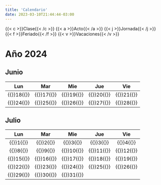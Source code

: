 ```yaml
---
title: 'Calendario'
date: 2023-03-10T21:44:44-03:00
---
```


<style>
.gdoc-button.jornada {
  background: var(--mark-color);
  color: black;
}
</style>

<style>
.gdoc-button.acto {
  background: #87CEFA;
  color: black;
}
.gdoc-button.clase {
  background: var(--accent-color-lite);
  color: black;
}
.gdoc-button.feriado {
  background: #8C79FF;
  color: white;
}
.gdoc-button.vacacion {
  background: #4169E1;
  color: white;
}
</style>

{{< c >}}Clase{{< /c >}}
{{< a >}}Acto{{< /a >}}
{{< j >}}Jornada{{< /j >}}
{{< f >}}Feriado{{< /f >}}
{{< v >}}Vacaciones{{< /v >}}

# Año 2024

## Junio

|        Lun        |        Mar        |        Mie        |        Jue        |        Vie        |
| :---------------: | :---------------: | :---------------: | :---------------: | :---------------: |
| {{<f>}}18{{</f>}} | {{<c>}}17{{</c>}} | {{<c>}}19{{</c>}} | {{<f>}}20{{</f>}} | {{<f>}}21{{</f>}} |
| {{<a>}}24{{</a>}} | {{<c>}}25{{</c>}} | {{<j>}}26{{</j>}} | {{<c>}}27{{</c>}} | {{<c>}}28{{</c>}} |

## Julio

|        Lun        |        Mar        |        Mie        |        Jue        |        Vie        |
| :---------------: | :---------------: | :---------------: | :---------------: | :---------------: |
| {{<c>}}1{{</c>}}  | {{<c>}}2{{</c>}}  | {{<c>}}3{{</c>}}  | {{<c>}}3{{</c>}}  | {{<c>}}4{{</c>}}  |
| {{<v>}}8{{</v>}}  | {{<v>}}9{{</v>}}  | {{<v>}}10{{</v>}} | {{<v>}}11{{</v>}} | {{<v>}}12{{</v>}} |
| {{<v>}}15{{</v>}} | {{<v>}}16{{</v>}} | {{<v>}}17{{</v>}} | {{<v>}}18{{</v>}} | {{<v>}}19{{</v>}} |
| {{<c>}}22{{</c>}} | {{<c>}}23{{</c>}} | {{<c>}}24{{</c>}} | {{<c>}}25{{</c>}} | {{<c>}}26{{</c>}} |
| {{<c>}}29{{</c>}} | {{<c>}}30{{</c>}} | {{<c>}}31{{</c>}} |                   |                   |
